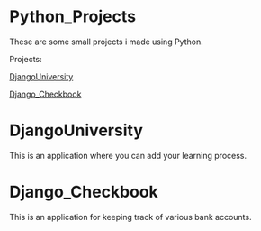 # Python_Projects

These are some small projects i made using Python.

Projects:

[DjangoUniversity](https://github.com/DennisCodeGuru/Python_Projects/tree/main/DjangoUniversity)

[Django_Checkbook](https://github.com/DennisCodeGuru/Python_Projects/tree/main/Django_Checkbook/Django_Checkbook)



#  DjangoUniversity
This is an application where you can add your learning process.

#  Django_Checkbook
This is an application for keeping track of various bank accounts.

